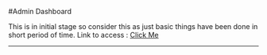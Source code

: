 #Admin Dashboard

This is in initial stage so consider this as just basic things have been done in short period of time.
Link to access : [Click Me](https://alexcatchick.github.io/prac-admin-dashboard/)

---------
